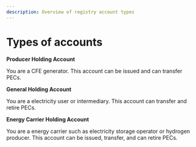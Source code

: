 ```yaml
---
description: Overview of registry account types
---
```


# Types of accounts

**Producer Holding Account**

You are a CFE generator. This account can be issued and can transfer PECs.

**General Holding Account**

You are a electricity user or intermediary. This account can transfer and retire PECs.

**Energy Carrier Holding Account**

You are a energy carrier such as electricity storage operator or hydrogen producer. This account can be issued, transfer, and can retire PECs.

